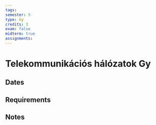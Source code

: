 ```yaml
---
tags: 
semester: 5 
type: Gy
credits: 3
exam: false
midterm: true
assignments: 
---
```

# Telekommunikációs hálózatok Gy
## Dates
## Requirements
## Notes
